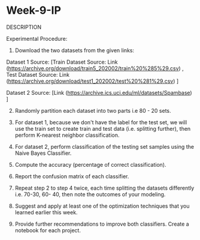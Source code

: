 # Week-9-IP
DESCRIPTION

Experimental Procedure:
1. Download the two datasets from the given links:


Dataset 1 Source: [Train Dataset Source: Link
(https://archive.org/download/train5_202002/train%20%285%29.csv) , Test Dataset
Source: Link
(https://archive.org/download/test1_202002/test%20%281%29.csv)
]


Dataset 2 Source: [Link
(https://archive.ics.uci.edu/ml/datasets/Spambase) ]


2. Randomly partition each dataset into two parts i.e 80 - 20 sets.
3. For dataset 1, because we don't have the label for the test set, we will use the train set
to create train and test data (i.e. splitting further), then perform K-nearest neighbor
classification.

4. For dataset 2, perform classification of the testing set samples using the Naive Bayes
Classifier.

5. Compute the accuracy (percentage of correct classification).
6. Report the confusion matrix of each classifier.
7. Repeat step 2 to step 4 twice, each time splitting the datasets differently i.e. 70-30, 60-
40, then note the outcomes of your modeling.
8. Suggest and apply at least one of the optimization techniques that you learned earlier
this week.

9. Provide further recommendations to improve both classifiers.
Create a notebook for each project.
